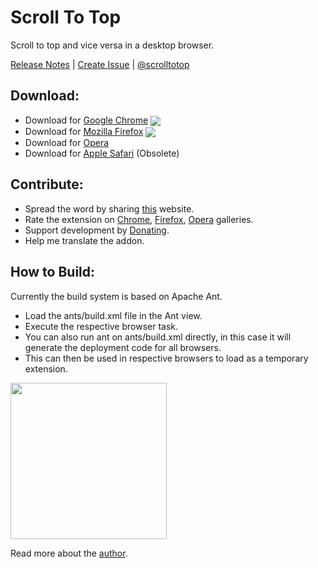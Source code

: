 # Scroll To Top

Scroll to top and vice versa in a desktop browser.

[Release Notes](https://github.com/pratikabu/scrolltotop/releases) | [Create Issue](https://github.com/pratikabu/scrolltotop/issues) | [@scrolltotop](https://twitter.com/scrolltotop)

## Download:

[link-chrome]: https://chrome.google.com/webstore/detail/scroll-to-top/hegiignepmecppikdlbohnnbfjdoaghj "Chrome Extension"
[link-firefox]: https://addons.mozilla.org/en-US/firefox/addon/scroll-to-top/ "Mozilla Add-on"
[link-chrome-review]: https://chrome.google.com/webstore/detail/scroll-to-top/hegiignepmecppikdlbohnnbfjdoaghj/reviews "Chrome Extension Review"
[link-opera-review]: https://addons.opera.com/en/extensions/details/scroll-to-top#feedback-container "Opera Extension Review"

- Download for [Google Chrome][link-chrome] [<img valign="middle" src="https://img.shields.io/chrome-web-store/v/hegiignepmecppikdlbohnnbfjdoaghj?label=%20">][link-chrome]
- Download for [Mozilla Firefox][link-firefox] [<img valign="middle" src="https://img.shields.io/amo/v/scroll-to-top?label=%20">][link-firefox]
- Download for [Opera](https://addons.opera.com/en/extensions/details/scroll-to-top)
- Download for [Apple Safari](http://pratikabu.users.sourceforge.net/extensions/scrolltotop/safaridownload.php) (Obsolete)

## Contribute:
- Spread the word by sharing [this](https://scrolltotop.pratikabu.com) website.
- Rate the extension on [Chrome][link-chrome-review], [Firefox][link-firefox], [Opera][link-opera-review] galleries.
- Support development by [Donating](https://scrolltotop.pratikabu.com/donate).
- Help me translate the addon.

## How to Build:
Currently the build system is based on Apache Ant.
- Load the ants/build.xml file in the Ant view.
- Execute the respective browser task.
- You can also run ant on ants/build.xml directly, in this case it will generate the deployment code for all browsers.
- This can then be used in respective browsers to load as a temporary extension.
<img width="250px" src="https://i.ibb.co/Cv3R33j/scrolltotop-generated-folders.png">

Read more about the [author](https://pratikabu.com).
